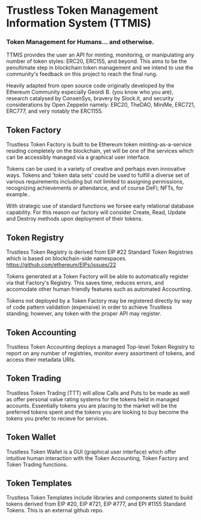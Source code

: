 # Trustless Token Management Information System (TTMIS)

### Token Management for Humans... and otherwise. 

TTMIS provides the user an API for minting, monitoring, or manipulating any number of token styles: ERC20, ERC155, and beyond. This aims to be the penultimate step in blockchain token management and we intend to use the community's feedback on this project to reach the final rung.

Heavily adapted from open source code originally developed by the Ethereum Community especially Geordi B. (you know who you are), research catalysed by ConsenSys, bravery by Slock.it, and security considerations by Open Zeppelin namely: ERC20, TheDAO, MiniMe, ERC721, ERC777, and very notably the ERC1155.


## Token Factory

Trustless Token Factory is built to be Ethereum token minting-as-a-service residing completely on the blockchain, yet will be one of the services which can be accessibly managed via a graphical user interface. 

Tokens can be used in a variety of creative and perhaps even innovative ways. Tokens and 'token data sets' could be used to fulfill a diverse set of various requirements including but not limited to assigning permissions, recognizing achievements or attendance, and of course DeFi; NFTs, for example.. 

With strategic use of standard functions we forsee early relational database capability. For this reason our factory will consider Create, Read, Update and Destroy methods upon deployment of their tokens.  

## Token Registry

Trustless Token Registry is derived from EIP #22 Standard Token Registries which is based on blockchain-side namespaces. https://github.com/ethereum/EIPs/issues/22

Tokens generated at a Token Factory will be able to automatically register via that Factory's Registry. This saves time, reduces errors, and accomodate other human friendly features such as automated Accounting. 

Tokens not deployed by a Token Factory may be registered directly by way of code pattern validation (expensive) in order to achieve Trustless standing; however, any token with the proper API may register.


## Token Accounting

Trustless Token Accounting deploys a managed Top-level Token Registry to report on any number of registries, monitor every assortment of tokens, and access their metadata URIs. 

## Token Trading

Trustless Token Trading (TTT) will allow Calls and Puts to be made as well as offer personal value rating systems for the tokens held in managed accounts. Essentially tokens you are placing to the market will be the preferred tokens spent and the tokens you are looking to buy become the tokens you prefer to recieve for services. 

## Token Wallet

Trustless Token Wallet is a GUI (graphical user interface) which offer intuitive human interaction with the Token Accounting, Token Factory and Token Trading functions.

## Token Templates

Trustless Token Templates include libraries and components slated to build tokens derived from EIP #20, EIP #721, EIP #777, and EPI #1155 Standard Tokens. This is an external github repo.
